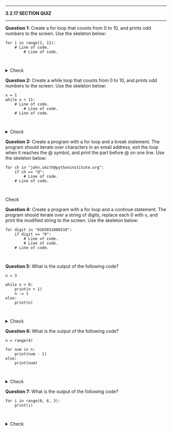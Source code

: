 
---

**3.2.17 SECTION QUIZ**

---

**Question 1:** Create a for loop that counts from 0 to 10, and prints odd numbers to the screen. Use the skeleton below:

```
for i in range(1, 11):
    # Line of code.
        # Line of code.
 
 
```

<details>
  <summary>Check</summary>
  Sample solution:

  ```python
  for i in range(0, 11):
      if i % 2 != 0:
          print(i)
          
  ```
</details>

**Question 2:** Create a while loop that counts from 0 to 10, and prints odd numbers to the screen. Use the skeleton below:

```
x = 1
while x < 11:
    # Line of code.
        # Line of code.
    # Line of code.
 
 
```

<details>
  <summary>Check</summary>
  Sample solution:

  ```python
  x = 1
  while x < 11:
      if x % 2 != 0:
          print(x)
      x += 1

  ```
</details>

**Question 3:** Create a program with a for loop and a break statement. The program should iterate over characters in an email address, exit the loop when it reaches the @ symbol, and print the part before @ on one line. Use the skeleton below:

```
for ch in "john.smith@pythoninstitute.org":
    if ch == "@":
        # Line of code.
    # Line of code.
 
 
```

Check

**Question 4:** Create a program with a for loop and a continue statement. The program should iterate over a string of digits, replace each 0 with x, and print the modified string to the screen. Use the skeleton below:

```
for digit in "0165031806510":
    if digit == "0":
        # Line of code.
        # Line of code.
    # Line of code.
 
 
```

**Question 5:** What is the output of the following code?

```
n = 3
 
while n > 0:
    print(n + 1)
    n -= 1
else:
    print(n)
 
 
```

<details>
  <summary>Check</summary>

  ```Output
  4
  3
  2
  0
  ```
</details>


**Question 6:** What is the output of the following code?

```
n = range(4)
 
for num in n:
    print(num - 1)
else:
    print(num)
 
   
```

<details>
  <summary>Check</summary>

  ```Output
  -1
  0
  1
  2
  3
  ```
</details>



**Question 7:** What is the output of the following code?

```
for i in range(0, 6, 3):
    print(i)
 
 
```

<details>
  <summary>Check</summary>

  ```Output
  0
  3
  ```
</details>
